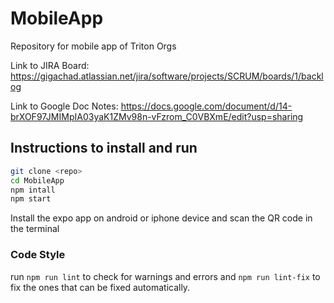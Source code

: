 # MobileApp
Repository for mobile app of Triton Orgs

Link to JIRA Board: https://gigachad.atlassian.net/jira/software/projects/SCRUM/boards/1/backlog

Link to Google Doc Notes: https://docs.google.com/document/d/14-brXOF97JMIMpIA03yaK1ZMv98n-vFzrom_C0VBXmE/edit?usp=sharing

## Instructions to install and run
```sh
git clone <repo>
cd MobileApp
npm intall
npm start
```

Install the expo app on android or iphone device and scan the QR code in the terminal

### Code Style

run `npm run lint` to check for warnings and errors and `npm run lint-fix` to fix the ones that can be fixed automatically.
